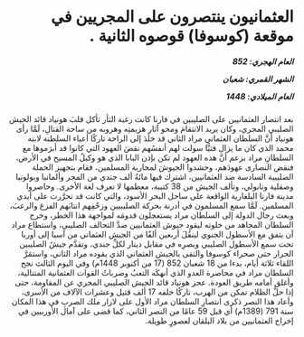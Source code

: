 <h1 dir="rtl">العثمانيون ينتصرون على المجريين في موقعة (كوسوفا) قوصوه الثانية .</h1>

<h5 dir="rtl">العام الهجري:  852

الشهر القمري: شعبان

العام الميلادي: 1448</h5>

<p dir="rtl">بعد انتصار العثمانيين على الصليبين في فارنا كانت رغبة الثأر تأكل قلبَ هونياد قائد الجيش الصليبي المجري، وكان يريد الانتقامَ ومحو آثار هزيمتِه وهروبه من ساحة القتالِ، لَمَّا رأى هونياد أنَّ السلطان العثماني مراد الثاني قد خلَدَ إلى الراحة تاركًا أعباء السلطنة لابنه محمد الذي كان ما يزال فتيًّا سولت لهم أنفسُهم نقضَ العهود التي كانوا قد أبرَموها مع السلطانِ مراد بزعم أنَّ هذه العهود لم تكن بإذن البابا الذي هو وكيلُ المسيح في الأرض، فنقض النصارى عهودَهم، وحشدوا الجيوشَ لمحاربة المسلمين، فقام بتجهيز الحملة الصليبية السادسة ضد العثمانيين، اشترك فيها مائةُ ألف جندي من المجر وألمانيا وبولونيا وصقلية ونابولي، وتألف الجيش من 38 كتيبة، معظمها لا تعرف لغة الأخرى. وحاصروا مدينة فارنا البلغارية الواقعة على ساحل البحر الأسود، والتي كانت قد تحرَّرت على أيدي المسلمين. لَمَّا سمع المسلمون في أدرنة بحركة الصليبيين وزحْفِهم انتابَهم الفزع والرعبَ، وبعث رجال الدولة إلى السلطان مراد يستعجلون قدومَه لمواجهة هذا الخطر، وخرج السلطان المجاهد من خلوته ليقود جيوش العثمانيين ضدَّ التحالف الصليبي، واستطاع مراد أن يتفق مع الأسطول الجنوي لينقُلَ أربعين ألفًا من الجيش العثماني من آسيا إلى أوربا تحت سمع الأسطول الصليبي وبصرِه في مقابل دينار لكلِّ جندي، وتقدَّم جيشُ الصليبين الجرار حتى صحراء كوسوفا والتقى بالجيش العثماني الذي يقوده مراد الثاني، واستمَرَّ اللقاء ثلاثة أيام، بدءا من 18 شعبان 852 (17 من أكتوبر 1448م) وفي اليوم الثالث نجح السلطان مراد في محاصرة العدو الذي أنهكَه التعبُ وضرباتُ القوات العثمانية المتتالية، وأغلق أمامه طريق العودة. عجز هونياد قائد الجيش الصليبي المجري عن المقاومة، حتى إذا حلَّ الظلام تمكن من الهرب، تاركًا خلفه 17 ألف قتيل وعشرات الآلاف من الأسرى، وأعاد هذا النصر ذكرى انتصارِ السلطان مراد الأول على لازار ملك الصربِ في هذا المكان سنة 791 (1389م) أي قبل 59 عامًا من النصر الثاني، كما قضى على آمال الأوربيين في إخراج العثمانيين من بلاد البلقان لعصورٍ طويلة.</p></br>
